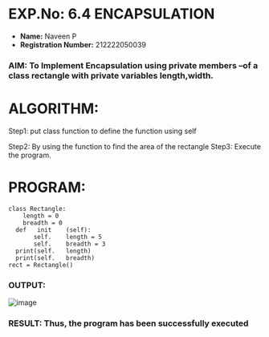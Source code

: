 # EXP.No: 6.4     ENCAPSULATION

- **Name:** Naveen P
- **Registration Number:** 212222050039
### AIM: To Implement Encapsulation using private members –of a class rectangle with private variables length,width.
# ALGORITHM: 
Step1: put class function to define the function using self 

Step2: By using the function to find the area of the rectangle Step3: Execute the program.

# PROGRAM:
```
class Rectangle:
 	length = 0
 	breadth = 0
  def	init	(self):
       self.	length = 5
       self.	breadth = 3
  print(self.	length)
  print(self.	breadth)
rect = Rectangle()
```
### OUTPUT:
 
![image](https://github.com/user-attachments/assets/ea434dc1-3f93-4a66-8828-1d815e9ff015)

 

### RESULT: Thus, the program has been successfully executed
